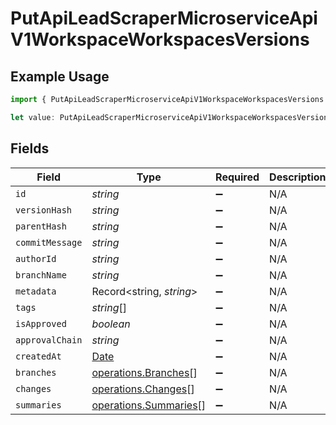 # PutApiLeadScraperMicroserviceApiV1WorkspaceWorkspacesVersions

## Example Usage

```typescript
import { PutApiLeadScraperMicroserviceApiV1WorkspaceWorkspacesVersions } from "oppulence-backend-sdk/models/operations";

let value: PutApiLeadScraperMicroserviceApiV1WorkspaceWorkspacesVersions = {};
```

## Fields

| Field                                                                                         | Type                                                                                          | Required                                                                                      | Description                                                                                   |
| --------------------------------------------------------------------------------------------- | --------------------------------------------------------------------------------------------- | --------------------------------------------------------------------------------------------- | --------------------------------------------------------------------------------------------- |
| `id`                                                                                          | *string*                                                                                      | :heavy_minus_sign:                                                                            | N/A                                                                                           |
| `versionHash`                                                                                 | *string*                                                                                      | :heavy_minus_sign:                                                                            | N/A                                                                                           |
| `parentHash`                                                                                  | *string*                                                                                      | :heavy_minus_sign:                                                                            | N/A                                                                                           |
| `commitMessage`                                                                               | *string*                                                                                      | :heavy_minus_sign:                                                                            | N/A                                                                                           |
| `authorId`                                                                                    | *string*                                                                                      | :heavy_minus_sign:                                                                            | N/A                                                                                           |
| `branchName`                                                                                  | *string*                                                                                      | :heavy_minus_sign:                                                                            | N/A                                                                                           |
| `metadata`                                                                                    | Record<string, *string*>                                                                      | :heavy_minus_sign:                                                                            | N/A                                                                                           |
| `tags`                                                                                        | *string*[]                                                                                    | :heavy_minus_sign:                                                                            | N/A                                                                                           |
| `isApproved`                                                                                  | *boolean*                                                                                     | :heavy_minus_sign:                                                                            | N/A                                                                                           |
| `approvalChain`                                                                               | *string*                                                                                      | :heavy_minus_sign:                                                                            | N/A                                                                                           |
| `createdAt`                                                                                   | [Date](https://developer.mozilla.org/en-US/docs/Web/JavaScript/Reference/Global_Objects/Date) | :heavy_minus_sign:                                                                            | N/A                                                                                           |
| `branches`                                                                                    | [operations.Branches](../../models/operations/branches.md)[]                                  | :heavy_minus_sign:                                                                            | N/A                                                                                           |
| `changes`                                                                                     | [operations.Changes](../../models/operations/changes.md)[]                                    | :heavy_minus_sign:                                                                            | N/A                                                                                           |
| `summaries`                                                                                   | [operations.Summaries](../../models/operations/summaries.md)[]                                | :heavy_minus_sign:                                                                            | N/A                                                                                           |